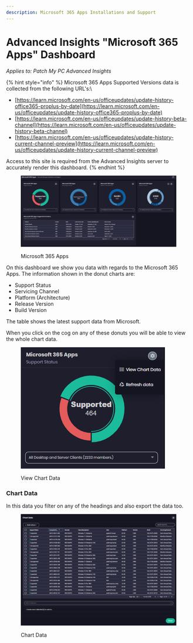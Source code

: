 ```yaml
---
description: Microsoft 365 Apps Installations and Support
---
```


# Advanced Insights "Microsoft 365 Apps" Dashboard

_Applies to: Patch My PC Advanced Insights_

{% hint style="info" %}
Microsoft 365 Apps Supported Versions data is collected from the following URL's:\


* [https://learn.microsoft.com/en-us/officeupdates/update-history-office365-proplus-by-date](https://learn.microsoft.com/en-us/officeupdates/update-history-office365-proplus-by-date)
* [https://learn.microsoft.com/en-us/officeupdates/update-history-beta-channel](https://learn.microsoft.com/en-us/officeupdates/update-history-beta-channel)
* [https://learn.microsoft.com/en-us/officeupdates/update-history-current-channel-preview](https://learn.microsoft.com/en-us/officeupdates/update-history-current-channel-preview)

Access to this site is required from the Advanced Insights server to accurately render this dashboard.
{% endhint %}



<figure><img src="../../../_images/gitbook/image (2156).png" alt=""><figcaption><p>Microsoft 365 Apps</p></figcaption></figure>

On this dashboard we show you data with regards to the Microsoft 365 Apps.  The information shown  in the donut charts are:

* Support Status
* Servicing Channel
* Platform (Architecture)
* Release Version
* Build Version

The table shows the latest support data from Microsoft.

When you click on the cog on any of these donuts you will be able to view the whole chart data.

<figure><img src="../../../_images/gitbook/image (2158).png" alt=""><figcaption><p>View Chart Data</p></figcaption></figure>

### Chart Data

In this data you filter on any of the headings and also export the data too.

<figure><img src="../../../_images/gitbook/image (2159).png" alt=""><figcaption><p>Chart Data</p></figcaption></figure>

